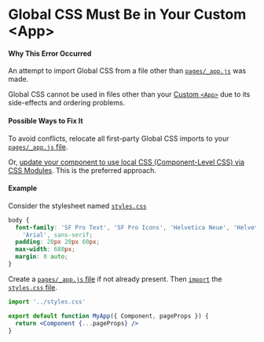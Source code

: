 # Global CSS Must Be in Your Custom \<App\>

#### Why This Error Occurred

An attempt to import Global CSS from a file other than [`pages/_app.js`](https://nextjs.org/docs/advanced-features/custom-app) was made.

Global CSS cannot be used in files other than your [Custom `<App>`](https://nextjs.org/docs/advanced-features/custom-app) due to its side-effects and ordering problems.

#### Possible Ways to Fix It

To avoid conflicts, relocate all first-party Global CSS imports to your [`pages/_app.js` file](https://nextjs.org/docs/advanced-features/custom-app).

Or, [update your component to use local CSS (Component-Level CSS) via CSS Modules](https://nextjs.org/docs/basic-features/built-in-css-support#adding-component-level-css). This is the preferred approach.

#### Example

Consider the stylesheet named [`styles.css`](https://nextjs.org/docs/basic-features/built-in-css-support#adding-a-global-stylesheet)

```css filename="styles.css"
body {
  font-family: 'SF Pro Text', 'SF Pro Icons', 'Helvetica Neue', 'Helvetica',
    'Arial', sans-serif;
  padding: 20px 20px 60px;
  max-width: 680px;
  margin: 0 auto;
}
```

Create a [`pages/_app.js` file](https://nextjs.org/docs/advanced-features/custom-app) if not already present. Then [`import`](https://developer.mozilla.org/en-US/docs/Web/JavaScript/Reference/Statements/import) the [`styles.css` file](https://nextjs.org/docs/basic-features/built-in-css-support#adding-a-global-stylesheet).

```jsx filename="pages/_app.jsx"
import '../styles.css'

export default function MyApp({ Component, pageProps }) {
  return <Component {...pageProps} />
}
```
